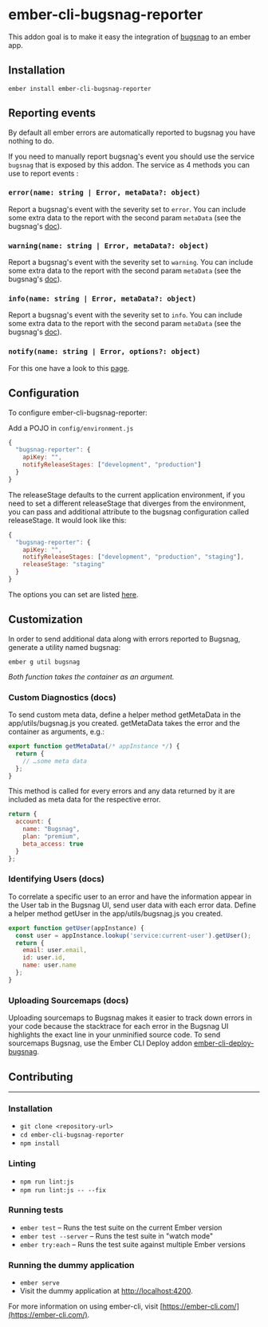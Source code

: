 # ember-cli-bugsnag-reporter

This addon goal is to make it easy the integration of [bugsnag](https://www.bugsnag.com) to an ember app.

## Installation

```shell
ember install ember-cli-bugsnag-reporter
```

## Reporting events

By default all ember errors are automatically reported to bugsnag you have nothing to do.

If you need to manually report bugsnag's event you should use the service `bugsnag` that is exposed by this addon.
The service as 4 methods you can use to report events :

### `error(name: string | Error, metaData?: object)`

Report a bugsnag's event with the severity set to `error`. You can include some extra data to the report with the second param `metaData` (see the bugsnag's [doc](https://docs.bugsnag.com/platforms/javascript/ember/#custom-diagnostics)).

### `warning(name: string | Error, metaData?: object)`

Report a bugsnag's event with the severity set to `warning`. You can include some extra data to the report with the second param `metaData` (see the bugsnag's [doc](https://docs.bugsnag.com/platforms/javascript/ember/#custom-diagnostics)).

### `info(name: string | Error, metaData?: object)`

Report a bugsnag's event with the severity set to `info`. You can include some extra data to the report with the second param `metaData` (see the bugsnag's [doc](https://docs.bugsnag.com/platforms/javascript/ember/#custom-diagnostics)).

### `notify(name: string | Error, options?: object)`

For this one have a look to this [page](https://docs.bugsnag.com/platforms/javascript/ember/reporting-handled-errors/).

## Configuration

To configure ember-cli-bugsnag-reporter:

Add a POJO in `config/environment.js`

```javascript
{
  "bugsnag-reporter": {
    apiKey: "",
    notifyReleaseStages: ["development", "production"]
  }
}
```

The releaseStage defaults to the current application environment, if you need to set a different releaseStage that diverges from the environment, you can pass and additional attribute to the bugsnag configuration called releaseStage. It would look like this:

```javascript
{
  "bugsnag-reporter": {
    apiKey: "",
    notifyReleaseStages: ["development", "production", "staging"],
    releaseStage: "staging"
  }
}
```

The options you can set are listed [here](https://docs.bugsnag.com/platforms/javascript/configuration-options/).

## Customization

In order to send additional data along with errors reported to Bugsnag, generate a utility named bugsnag:

```shell
ember g util bugsnag
```

_Both function takes the container as an argument._

### Custom Diagnostics (docs)

To send custom meta data, define a helper method getMetaData in the app/utils/bugsnag.js you created. getMetaData takes the error and the container as arguments, e.g.:

```javascript
export function getMetaData(/* appInstance */) {
  return {
    // …some meta data
  };
}
```

This method is called for every errors and any data returned by it are included as meta data for the respective error.

```javascript
return {
  account: {
    name: "Bugsnag",
    plan: "premium",
    beta_access: true
  }
};
```

### Identifying Users (docs)

To correlate a specific user to an error and have the information appear in the User tab in the Bugsnag UI, send user data with each error data. Define a helper method getUser in the app/utils/bugsnag.js you created.

```javascript
export function getUser(appInstance) {
  const user = appInstance.lookup('service:current-user').getUser();
  return {
    email: user.email,
    id: user.id,
    name: user.name
  };
}
```

### Uploading Sourcemaps (docs)

Uploading sourcemaps to Bugsnag makes it easier to track down errors in your code because the stacktrace for each error in the Bugsnag UI highlights the exact line in your unminified source code. To send sourcemaps Bugsnag, use the Ember CLI Deploy addon [ember-cli-deploy-bugsnag](https://github.com/binhums/ember-cli-bugsnag).

## Contributing

------------------------------------------------------------------------------

### Installation

* `git clone <repository-url>`
* `cd ember-cli-bugsnag-reporter`
* `npm install`

### Linting

* `npm run lint:js`
* `npm run lint:js -- --fix`

### Running tests

* `ember test` – Runs the test suite on the current Ember version
* `ember test --server` – Runs the test suite in "watch mode"
* `ember try:each` – Runs the test suite against multiple Ember versions

### Running the dummy application

* `ember serve`
* Visit the dummy application at [http://localhost:4200](http://localhost:4200).

For more information on using ember-cli, visit [https://ember-cli.com/](https://ember-cli.com/).
